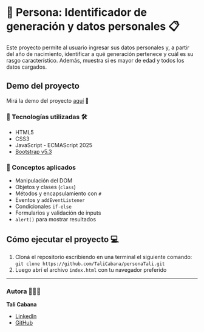 # 👥 Persona: Identificador de generación y datos personales 📋

Este proyecto permite al usuario ingresar sus datos personales y, a partir del año de nacimiento, identificar a qué generación pertenece y cuál es su rasgo característico. Además, muestra si es mayor de edad y todos los datos cargados.

## Demo del proyecto

Mirá la demo del proyecto [aquí](https://personatali.netlify.app/) 👀

### 🔧 Tecnologías utilizadas 🛠
- HTML5
- CSS3
- JavaScript - ECMAScript 2025
- [Bootstrap v5.3](https://getbootstrap.com/)

### 🧠 Conceptos aplicados
- Manipulación del DOM
- Objetos y clases (`class`)
- Métodos y encapsulamiento con `#`
- Eventos y `addEventListener`
- Condicionales `if-else`
- Formularios y validación de inputs
- `alert()` para mostrar resultados

## Cómo ejecutar el proyecto 💻

1. Cloná el repositorio escribiendo en una terminal el siguiente comando:  
   `git clone https://github.com/TaliCabana/personaTali.git`
2. Luego abrí el archivo `index.html` con tu navegador preferido

---

### Autora 👩🏽‍💻  
**Tali Cabana**  
- [LinkedIn](https://www.linkedin.com/in/paula-cabana-ingenieraindustrial/)  
- [GitHub](https://github.com/TaliCabana)
